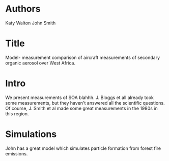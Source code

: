 # Authors 
Katy Walton
John Smith

# Title 
Model- measurement comparison of aircraft measurements of secondary organic aerosol over West Africa.

# Intro
We present measurements of SOA blahhh. J. Bloggs et all already took some measurements, but they haven't answered all the scientific questions. Of course, J. Smith et al made some great measurements in the 1980s in this region.

# Simulations
John has a great model which simulates particle formation from forest fire emissions.
